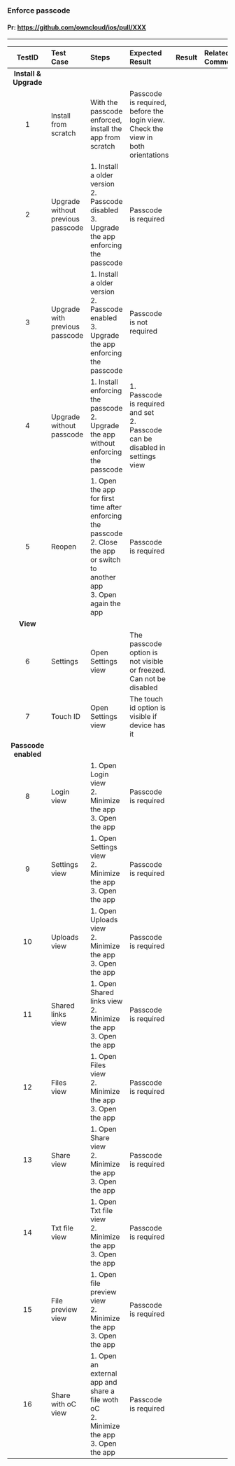 ###  Enforce passcode 

#### Pr: https://github.com/owncloud/ios/pull/XXX 


---

 
| TestID | Test Case | Steps | Expected Result | Result | Related Comment |
| :----: | :-------- | :---- | :-------------- | :----: | :-------------- |
|**Install & Upgrade**||||||
| 1 | Install from scratch | With the passcode enforced, install the app from scratch | Passcode is required, before the login view. Check the view in both orientations |  |
| 2 | Upgrade without previous passcode | 1. Install a older version<br>2. Passcode disabled<br>3. Upgrade the app enforcing the passcode| Passcode is required |  |
| 3 | Upgrade with previous passcode | 1. Install a older version<br>2. Passcode enabled<br>3. Upgrade the app enforcing the passcode| Passcode is not required |  |
| 4 | Upgrade without passcode | 1. Install enforcing the passcode<br>2. Upgrade the app without enforcing the passcode| 1. Passcode is required and set<br>2. Passcode can be disabled in settings view |  |
| 5 | Reopen | 1. Open the app for first time after enforcing the passcode<br>2. Close the app or switch to another app<br>3. Open again the app | Passcode is required |  |
|**View**||||||
| 6 | Settings | Open Settings view | The passcode option is not visible or freezed. Can not be disabled |  |
| 7 | Touch ID | Open Settings view | The touch id option is visible if device has it |  |
|**Passcode enabled**||||||
| 8 | Login view | 1. Open Login view<br>2. Minimize the app<br>3. Open the app  | Passcode is required |  |
| 9 | Settings view | 1. Open Settings view<br>2. Minimize the app<br>3. Open the app  | Passcode is required |  |
| 10 | Uploads view | 1. Open Uploads view<br>2. Minimize the app<br>3. Open the app  | Passcode is required |  |
| 11 | Shared links view | 1. Open Shared links view<br>2. Minimize the app<br>3. Open the app  | Passcode is required |  |
| 12 | Files view | 1. Open Files view<br>2. Minimize the app<br>3. Open the app  | Passcode is required |  |
| 13 | Share view | 1. Open Share view<br>2. Minimize the app<br>3. Open the app  | Passcode is required |  |
| 14 | Txt file view | 1. Open Txt file view<br>2. Minimize the app<br>3. Open the app  | Passcode is required |  |
| 15 | File preview view | 1. Open file preview view<br>2. Minimize the app<br>3. Open the app  | Passcode is required |  |
| 16 | Share with oC view | 1. Open an external app and share a file woth oC<br>2. Minimize the app<br>3. Open the app  | Passcode is required |  |


